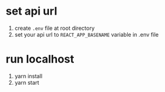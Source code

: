 # set api url 
1. create `.env` file at root directory
2. set your api url to `REACT_APP_BASENAME` variable in .env file

# run localhost
1. yarn install
2. yarn start

